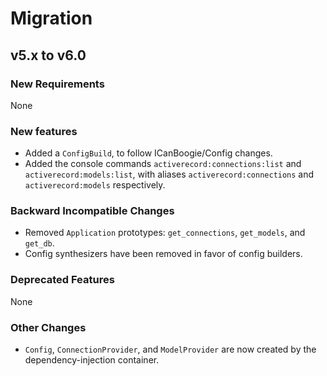# Migration

## v5.x to v6.0

### New Requirements

None

### New features

- Added a `ConfigBuild`, to follow ICanBoogie/Config changes.
- Added the console commands `activerecord:connections:list` and `activerecord:models:list`, with aliases `activerecord:connections` and `activerecord:models` respectively.

### Backward Incompatible Changes

- Removed `Application` prototypes: `get_connections`, `get_models`, and `get_db`.
- Config synthesizers have been removed in favor of config builders.

### Deprecated Features

None

### Other Changes

- `Config`, `ConnectionProvider`, and `ModelProvider` are now created by the dependency-injection container.
